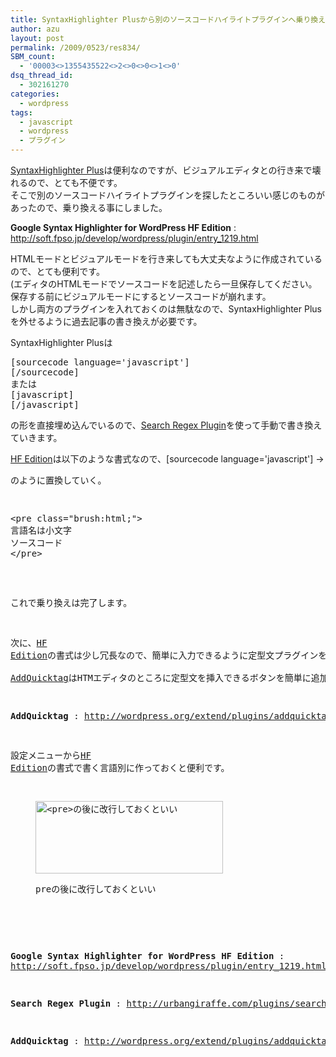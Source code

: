 ```yaml
---
title: SyntaxHighlighter Plusから別のソースコードハイライトプラグインへ乗り換える
author: azu
layout: post
permalink: /2009/0523/res834/
SBM_count:
  - '00003<>1355435522<>2<>0<>0<>1<>0'
dsq_thread_id:
  - 302161270
categories:
  - wordpress
tags:
  - javascript
  - wordpress
  - プラグイン
---
```

[SyntaxHighlighter Plus][1]は便利なのですが、ビジュアルエディタとの行き来で壊れるので、とても不便です。  
そこで別のソースコードハイライトプラグインを探したところいい感じのものがあったので、乗り換える事にしました。

**Google Syntax Highlighter for WordPress HF Edition**
:   <http://soft.fpso.jp/develop/wordpress/plugin/entry_1219.html>

HTMLモードとビジュアルモードを行き来しても大丈夫なように作成されているので、とても便利です。  
(エディタのHTMLモードでソースコードを記述したら一旦保存してください。保存する前にビジュアルモードにするとソースコードが崩れます。  
しかし両方のプラグインを入れておくのは無駄なので、SyntaxHighlighter Plusを外せるように過去記事の書き換えが必要です。

SyntaxHighlighter Plusは

<pre class="brush:html;">&#91;sourcecode language='javascript'&#93;
&#91;/sourcecode&#93;
または
&#91;javascript&#93;
&#91;/javascript&#93;</pre>

の形を直接埋め込んでいるので、[Search Regex Plugin][2]を使って手動で書き換えていきます。

[HF Edition][3]は以下のような書式なので、[sourcecode language='javascript'] → <pre class=&#8221;brush:javascript;&#8221;>のように置換していく。

<pre class="brush:html;">&#60;pre class="brush:html;"&#62;
言語名は小文字
ソースコード
&#60;/pre&#62;</pre>

これで乗り換えは完了します。

次に、[HF Edition][3]の書式は少し冗長なので、簡単に入力できるように定型文プラグインを導入します。  
[AddQuicktag][4]はHTMエディタのところに定型文を挿入できるボタンを簡単に追加できます。

**AddQuicktag**
:   <http://wordpress.org/extend/plugins/addquicktag/>

設定メニューから[HF Edition][3]の書式で書く言語別に作っておくと便利です。<figure id="attachment_843" style="width: 300px;" class="wp-caption alignnone">

[<img class="size-medium wp-image-843" title="2009-05-23-23-04-03" src="http://efcl.info/wp-content/uploads/2009/05/2009-05-23-23-04-03-300x116.png" alt="<pre>の後に改行しておくといい" width="300" height="116" />][5]<figcaption class="wp-caption-text">preの後に改行しておくといい</figcaption></figure> 
&nbsp;

**Google Syntax Highlighter for WordPress HF Edition**
:   <http://soft.fpso.jp/develop/wordpress/plugin/entry_1219.html>

**Search Regex Plugin**
:   <http://urbangiraffe.com/plugins/search-regex/>

**AddQuicktag**
:   <http://wordpress.org/extend/plugins/addquicktag/>

 [1]: http://wordpress.org/extend/plugins/syntaxhighlighter-plus/
 [2]: http://urbangiraffe.com/plugins/search-regex/
 [3]: http://soft.fpso.jp/develop/wordpress/plugin/entry_1219.html
 [4]: http://wordpress.org/extend/plugins/addquicktag/
 [5]: http://efcl.info/wp-content/uploads/2009/05/2009-05-23-23-04-03.png